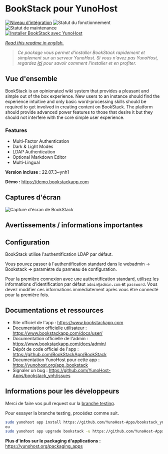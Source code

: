 <!--
N.B.: This README was automatically generated by https://github.com/YunoHost/apps/tree/master/tools/README-generator
It shall NOT be edited by hand.
-->

# BookStack pour YunoHost

[![Niveau d'intégration](https://dash.yunohost.org/integration/bookstack.svg)](https://dash.yunohost.org/appci/app/bookstack) ![Statut du fonctionnement](https://ci-apps.yunohost.org/ci/badges/bookstack.status.svg) ![Statut de maintenance](https://ci-apps.yunohost.org/ci/badges/bookstack.maintain.svg)  
[![Installer BookStack avec YunoHost](https://install-app.yunohost.org/install-with-yunohost.svg)](https://install-app.yunohost.org/?app=bookstack)

*[Read this readme in english.](./README.md)*

> *Ce package vous permet d'installer BookStack rapidement et simplement sur un serveur YunoHost.
Si vous n'avez pas YunoHost, regardez [ici](https://yunohost.org/#/install) pour savoir comment l'installer et en profiter.*

## Vue d'ensemble

BookStack is an opinionated wiki system that provides a pleasant and simple out of the box experience. New users to an instance should find the experience intuitive and only basic word-processing skills should be required to get involved in creating content on BookStack. The platform should provide advanced power features to those that desire it but they should not interfere with the core simple user experience.

### Features

- Multi-Factor Authentication
- Dark & Light Modes
- LDAP Authentication
- Optional Markdown Editor
- Multi-Lingual


**Version incluse :** 22.07.3~ynh1


**Démo :** https://demo.bookstackapp.com

## Captures d'écran

![Capture d'écran de BookStack](./doc/screenshots/bookstack-hero-screenshot.jpg)

## Avertissements / informations importantes

## Configuration

BookStack utilise l'authentification LDAP par défaut.

Vous pouvez passer à l'authentification standard dans le webadmin -> Bookstack -> paramètre du panneau de configuration.

Pour la première connexion avec une authentification standard, utilisez les informations d'identification par défaut `admin@admin.com` et `password`. Vous devez modifier ces informations immédiatement après vous être connecté pour la première fois.

## Documentations et ressources

* Site officiel de l'app : <https://www.bookstackapp.com>
* Documentation officielle utilisateur : <https://www.bookstackapp.com/docs/user/>
* Documentation officielle de l'admin : <https://www.bookstackapp.com/docs/admin/>
* Dépôt de code officiel de l'app : <https://github.com/BookStackApp/BookStack>
* Documentation YunoHost pour cette app : <https://yunohost.org/app_bookstack>
* Signaler un bug : <https://github.com/YunoHost-Apps/bookstack_ynh/issues>

## Informations pour les développeurs

Merci de faire vos pull request sur la [branche testing](https://github.com/YunoHost-Apps/bookstack_ynh/tree/testing).

Pour essayer la branche testing, procédez comme suit.

``` bash
sudo yunohost app install https://github.com/YunoHost-Apps/bookstack_ynh/tree/testing --debug
ou
sudo yunohost app upgrade bookstack -u https://github.com/YunoHost-Apps/bookstack_ynh/tree/testing --debug
```

**Plus d'infos sur le packaging d'applications :** <https://yunohost.org/packaging_apps>
